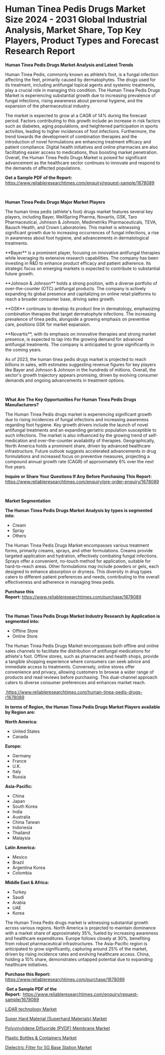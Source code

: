 <p><h1>Human Tinea Pedis Drugs Market Size 2024 - 2031 Global Industrial Analysis, Market Share, Top Key Players, Product Types and Forecast Research Report</h1></p><p><strong>Human Tinea Pedis Drugs Market Analysis and Latest Trends</strong></p>
<p><p>Human Tinea Pedis, commonly known as athlete’s foot, is a fungal infection affecting the feet, primarily caused by dermatophytes. The drugs used for its treatment, including antifungal topical agents and systemic treatments, play a crucial role in managing this condition. The Human Tinea Pedis Drugs Market is experiencing substantial growth due to increasing prevalence of fungal infections, rising awareness about personal hygiene, and the expansion of the pharmaceutical industry.</p><p>The market is expected to grow at a CAGR of 14% during the forecast period. Factors contributing to this growth include an increase in risk factors such as diabetes, aging populations, and heightened participation in sports activities, leading to higher incidences of foot infections. Furthermore, the trend towards the development of combination therapies and the introduction of novel formulations are enhancing treatment efficacy and patient compliance. Digital health initiatives and online pharmacies are also facilitating easier access to medications, thus boosting market penetration. Overall, the Human Tinea Pedis Drugs Market is poised for significant advancement as the healthcare sector continues to innovate and respond to the demands of affected populations.</p></p>
<p><strong>Get a Sample PDF of the Report:&nbsp;</strong> <a href="https://www.reliableresearchtimes.com/enquiry/request-sample/1678089?utm_campaign=1430&utm_medium=2&utm_source=Github&utm_content=ia&utm_term=14102024&utm_id=human-tinea-pedis-drugs">https://www.reliableresearchtimes.com/enquiry/request-sample/1678089</a></p>
<p>&nbsp;</p>
<p><strong>Human Tinea Pedis Drugs Major Market Players</strong></p>
<p><p>The human tinea pedis (athlete's foot) drugs market features several key players, including Bayer, WellSpring Pharma, Novartis, GSK, Taro Pharmaceutical, Johnson & Johnson, Medimetriks Pharmaceuticals, TEVA, Bausch Health, and Crown Laboratories. This market is witnessing significant growth due to increasing occurrences of fungal infections, a rise in awareness about foot hygiene, and advancements in dermatological treatments.</p><p>**Bayer** is a prominent player, focusing on innovative antifungal therapies while leveraging its extensive research capabilities. The company has been investing in R&D to enhance product efficacy and patient adherence. Its strategic focus on emerging markets is expected to contribute to substantial future growth.</p><p>**Johnson & Johnson** holds a strong position, with a diverse portfolio of over-the-counter (OTC) antifungal products. The company is actively expanding its global presence and capitalizing on online retail platforms to reach a broader consumer base, driving sales growth.</p><p>**GSK** continues to develop its product line in dermatology, emphasizing combination therapies that target dermatophyte infections. The increasing prevalence of tinea pedis, alongside a growing emphasis on preventive care, positions GSK for market expansion.</p><p>**Novartis**, with its emphasis on innovative therapies and strong market presence, is expected to tap into the growing demand for advanced antifungal treatments. The company is anticipated to grow significantly in the coming years.</p><p>As of 2023, the human tinea pedis drugs market is projected to reach billions in sales, with estimates suggesting revenue figures for key players like Bayer and Johnson & Johnson in the hundreds of millions. Overall, the sector's growth trajectory appears promising, driven by evolving consumer demands and ongoing advancements in treatment options.</p></p>
<p>&nbsp;</p>
<p><strong>What Are The Key Opportunities For Human Tinea Pedis Drugs Manufacturers?</strong></p>
<p><p>The Human Tinea Pedis drugs market is experiencing significant growth due to rising incidences of fungal infections and increasing awareness regarding foot hygiene. Key growth drivers include the launch of novel antifungal treatments and an expanding geriatric population susceptible to such infections. The market is also influenced by the growing trend of self-medication and over-the-counter availability of therapies. Geographically, North America holds a prominent share, driven by advanced healthcare infrastructure. Future outlook suggests accelerated advancements in drug formulations and increased focus on preventive measures, projecting a compound annual growth rate (CAGR) of approximately 6% over the next five years.</p></p>
<p><strong>Inquire or Share Your Questions If Any Before Purchasing This Report:</strong> <a href="https://www.reliableresearchtimes.com/enquiry/pre-order-enquiry/1678089?utm_campaign=1430&utm_medium=2&utm_source=Github&utm_content=ia&utm_term=14102024&utm_id=human-tinea-pedis-drugs">https://www.reliableresearchtimes.com/enquiry/pre-order-enquiry/1678089</a></p>
<p>&nbsp;</p>
<p><strong>Market Segmentation</strong></p>
<p><strong>The Human Tinea Pedis Drugs Market Analysis by types is segmented into:</strong></p>
<p><ul><li>Cream</li><li>Spray</li><li>Others</li></ul></p>
<p><p>The Human Tinea Pedis Drugs Market encompasses various treatment forms, primarily creams, sprays, and other formulations. Creams provide targeted application and hydration, effectively combating fungal infections. Sprays offer a convenient, no-touch method for application, suitable for hard-to-reach areas. Other formulations may include powders or gels, each designed to enhance absorption or dryness. This diversity in drug types caters to different patient preferences and needs, contributing to the overall effectiveness and adherence in managing tinea pedis.</p></p>
<p><strong>Purchase this Report:&nbsp;</strong><a href="https://www.reliableresearchtimes.com/purchase/1678089?utm_campaign=1430&utm_medium=2&utm_source=Github&utm_content=ia&utm_term=14102024&utm_id=human-tinea-pedis-drugs">https://www.reliableresearchtimes.com/purchase/1678089</a></p>
<p>&nbsp;</p>
<p><strong>The Human Tinea Pedis Drugs Market Industry Research by Application is segmented into:</strong></p>
<p><ul><li>Offline Store</li><li>Online Store</li></ul></p>
<p><p>The Human Tinea Pedis Drugs Market encompasses both offline and online sales channels to facilitate the distribution of antifungal medications for athlete's foot. Offline stores, such as pharmacies and health shops, provide a tangible shopping experience where consumers can seek advice and immediate access to treatments. Conversely, online stores offer convenience and privacy, allowing customers to browse a wider range of products and read reviews before purchasing. This dual-channel approach caters to diverse consumer preferences and enhances market reach.</p></p>
<p><a href="https://www.reliableresearchtimes.com/human-tinea-pedis-drugs-r1678089?utm_campaign=1430&utm_medium=2&utm_source=Github&utm_content=ia&utm_term=14102024&utm_id=human-tinea-pedis-drugs">&nbsp;https://www.reliableresearchtimes.com/human-tinea-pedis-drugs-r1678089</a></p>
<p><strong>In terms of Region, the Human Tinea Pedis Drugs Market Players available by Region are:</strong></p>
<p>
    <p> <strong> North America: </strong>
        <ul>
            <li>United States</li>
            <li>Canada</li>
        </ul>
        </p> 
    <p> <strong> Europe: </strong>
        <ul>
            <li>Germany</li>
            <li>France</li>
            <li>U.K.</li>
            <li>Italy</li>
            <li>Russia</li>
        </ul>
        </p> 
    <p> <strong> Asia-Pacific: </strong>
        <ul>
            <li>China</li>
            <li>Japan</li>
            <li>South Korea</li>
            <li>India</li>
            <li>Australia</li>
            <li>China Taiwan</li>
            <li>Indonesia</li>
            <li>Thailand</li>
            <li>Malaysia</li>
        </ul>
        </p> 
    <p> <strong> Latin America: </strong>
        <ul>
            <li>Mexico</li>
            <li>Brazil</li>
            <li>Argentina Korea</li>
            <li>Colombia</li>
        </ul>
        </p> 
    <p> <strong> Middle East & Africa: </strong>
        <ul>
            <li>Turkey</li>
            <li>Saudi</li>
            <li>Arabia</li>
            <li>UAE</li>
            <li>Korea</li>
        </ul>
    </p>
    </p>
<p><p>The Human Tinea Pedis drugs market is witnessing substantial growth across various regions. North America is projected to maintain dominance with a market share of approximately 35%, fueled by increasing awareness and healthcare expenditures. Europe follows closely at 30%, benefiting from robust pharmaceutical infrastructures. The Asia-Pacific region is anticipated to grow significantly, capturing around 25% of the market, driven by rising incidence rates and evolving healthcare access. China, holding a 10% share, demonstrates untapped potential due to expanding healthcare initiatives.</p></p>
<p><strong>Purchase this Report: </strong><a href="https://www.reliableresearchtimes.com/purchase/1678089?utm_campaign=1430&utm_medium=2&utm_source=Github&utm_content=ia&utm_term=14102024&utm_id=human-tinea-pedis-drugs">https://www.reliableresearchtimes.com/purchase/1678089</a></p>
<p>&nbsp;<strong>Get a Sample PDF of the Report:&nbsp;&nbsp;</strong><a href="https://www.reliableresearchtimes.com/enquiry/request-sample/1678089?utm_campaign=1430&utm_medium=2&utm_source=Github&utm_content=ia&utm_term=14102024&utm_id=human-tinea-pedis-drugs">https://www.reliableresearchtimes.com/enquiry/request-sample/1678089</a></p>
<p><strong></strong></p>
<p><p><a href="https://www.linkedin.com/pulse/global-lidar-technology-market-opportunities-forecast-nfy7c?utm_campaign=1430&utm_medium=2&utm_source=Github&utm_content=ia&utm_term=14102024&utm_id=human-tinea-pedis-drugs">LiDAR technology Market</a></p><p><a href="https://www.linkedin.com/pulse/regional-adaptations-global-super-hard-material-superhard-lo0cc?utm_campaign=1430&utm_medium=2&utm_source=Github&utm_content=ia&utm_term=14102024&utm_id=human-tinea-pedis-drugs">Super Hard Material (Superhard Materials) Market</a></p><p><a href="https://www.linkedin.com/pulse/polyvinylidene-difluoride-pvdf-membrane-market-global-insights-f40ic?utm_campaign=1430&utm_medium=2&utm_source=Github&utm_content=ia&utm_term=14102024&utm_id=human-tinea-pedis-drugs">Polyvinylidene Difluoride (PVDF) Membrane Market</a></p><p><a href="https://www.linkedin.com/pulse/pioneering-growth-analyzing-global-plastic-bottles-containers-wzpvc?utm_campaign=1430&utm_medium=2&utm_source=Github&utm_content=ia&utm_term=14102024&utm_id=human-tinea-pedis-drugs">Plastic Bottles & Containers Market</a></p><p><a href="https://www.linkedin.com/pulse/global-dielectric-filter-5g-base-station-market-trends-forecasts-xkyec?utm_campaign=1430&utm_medium=2&utm_source=Github&utm_content=ia&utm_term=14102024&utm_id=human-tinea-pedis-drugs">Dielectric Filter for 5G Base Station Market</a></p></p>